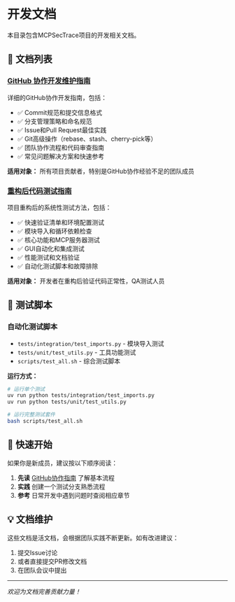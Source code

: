 # 开发文档

本目录包含MCPSecTrace项目的开发相关文档。

## 📖 文档列表

### [GitHub 协作开发维护指南](github-collaboration-guide.md)
详细的GitHub协作开发指南，包括：
- ✅ Commit规范和提交信息格式
- ✅ 分支管理策略和命名规范  
- ✅ Issue和Pull Request最佳实践
- ✅ Git高级操作（rebase、stash、cherry-pick等）
- ✅ 团队协作流程和代码审查指南
- ✅ 常见问题解决方案和快速参考

**适用对象：** 所有项目贡献者，特别是GitHub协作经验不足的团队成员

### [重构后代码测试指南](post-refactor-testing-guide.md)
项目重构后的系统性测试方法，包括：
- ✅ 快速验证清单和环境配置测试
- ✅ 模块导入和循环依赖检查
- ✅ 核心功能和MCP服务器测试
- ✅ GUI自动化和集成测试
- ✅ 性能测试和文档验证
- ✅ 自动化测试脚本和故障排除

**适用对象：** 开发者在重构后验证代码正常性，QA测试人员

## 🧪 测试脚本

### 自动化测试脚本
- `tests/integration/test_imports.py` - 模块导入测试
- `tests/unit/test_utils.py` - 工具功能测试  
- `scripts/test_all.sh` - 综合测试脚本

**运行方式：**
```bash
# 运行单个测试
uv run python tests/integration/test_imports.py
uv run python tests/unit/test_utils.py

# 运行完整测试套件
bash scripts/test_all.sh
```

## 🎯 快速开始

如果你是新成员，建议按以下顺序阅读：

1. **先读** [GitHub协作指南](github-collaboration-guide.md) 了解基本流程
2. **实践** 创建一个测试分支熟悉流程
3. **参考** 日常开发中遇到问题时查阅相应章节

## 💡 文档维护

这些文档是活文档，会根据团队实践不断更新。如有改进建议：

1. 提交Issue讨论
2. 或者直接提交PR修改文档
3. 在团队会议中提出

---

*欢迎为文档完善贡献力量！*